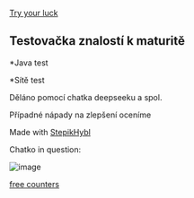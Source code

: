 [Try your luck](https://pablomikes.github.io/Maturita_Quiz/)
<h2>Testovačka znalostí k maturitě</h2>
<p>*Java test</p>
<p>*Sítě test</p>
<p>Děláno pomocí chatka deepseeku a spol.</p>
<p>Případné nápady na zlepšení oceníme</p>
<p>Made with <a href="https://github.com/StepikHybl">StepikHybl</a></p>

<p>Chatko in question:</p>

![image](https://github.com/user-attachments/assets/04d5d98f-8a3f-4840-9155-ea6fb49ec269)


 <a href='http://www.freevisitorcounters.com'>free counters</a> <script type='text/javascript' src='https://www.freevisitorcounters.com/auth.php?id=08c06d172f7e487f1bf34630cf366fd6c53e0de7'></script>
<script type="text/javascript" src="https://www.freevisitorcounters.com/en/home/counter/1339914/t/5"></script>
